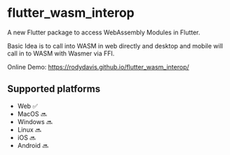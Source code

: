 # flutter_wasm_interop

A new Flutter package to access WebAssembly Modules in Flutter.

Basic Idea is to call into WASM in web directly and desktop and mobile will call in to WASM with Wasmer via FFI.

Online Demo: https://rodydavis.github.io/flutter_wasm_interop/

## Supported platforms

- Web ✅
- MacOS 🔜
- Windows 🔜
- Linux 🔜
- iOS 🔜
- Android 🔜
